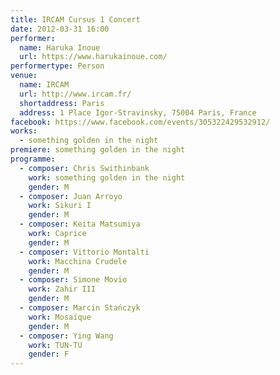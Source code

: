 ```yaml
---
title: IRCAM Cursus 1 Concert
date: 2012-03-31 16:00
performer:
  name: Haruka Inoue
  url: https://www.harukainoue.com/
performertype: Person
venue:
  name: IRCAM
  url: http://www.ircam.fr/
  shortaddress: Paris
  address: 1 Place Igor-Stravinsky, 75004 Paris, France
facebook: https://www.facebook.com/events/305322429532912/
works:
  - something golden in the night
premiere: something golden in the night
programme:
  - composer: Chris Swithinbank
    work: something golden in the night
    gender: M
  - composer: Juan Arroyo
    work: Sikuri I
    gender: M
  - composer: Keita Matsumiya
    work: Caprice
    gender: M
  - composer: Vittorio Montalti
    work: Macchina Crudele
    gender: M
  - composer: Simone Movio
    work: Zahir III
    gender: M
  - composer: Marcin Stańczyk
    work: Mosaïque
    gender: M
  - composer: Ying Wang
    work: TUN-TU
    gender: F
---
```

